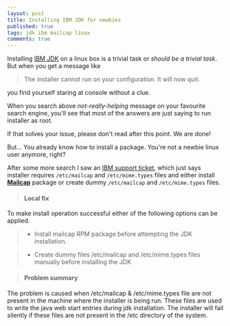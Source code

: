 ```yaml
---
layout: post
title: Installing IBM JDK for newbies
published: true
tags: jdk ibm mailcap linux
comments: true
---
```


Installing [IBM JDK](http://www.ibm.com/developerworks/java/jdk/linux/download.html) on a linux box is a trivial task or *should be a trivial task*. But when you get a message like

> The installer cannot run on your configuration. It will now quit.

you find yourself staring at console without a clue.

<!--excerpt-->

When you search above *not-really-helping* message on your favourite search engine, you'll see that most of the answers are just saying to run installer as root.

If that solves your issue, please don't read after this point. We are done!

But... You already know how to install a package. You're not a newbie linux user anymore, right?

After some more search I saw an [IBM support ticket](http://www-01.ibm.com/support/docview.wss?uid=swg1IV45040), which just says installer requires `/etc/mailcap` and `/etc/mime.types`
files and either install [**Mailcap**](http://en.wikipedia.org/wiki/Mailcap) package or create dummy `/etc/mailcap` and `/etc/mime.types` files.


> #### Local fix
To make install operation successful either of  the following
options can be applied.

>* Install mailcap RPM package before attempting the JDK
installation.

>* Create dummy files /etc/mailcap and /etc/mime.types files
manually before installing the JDK

> #### Problem summary
The problem is caused when /etc/mailcap & /etc/mime.types file
are not present in the machine where the installer is being run.
These files are used to write the java web start entries during
jdk installation. The installer will fail silently if these
files are not present in the /etc directory of the system.
